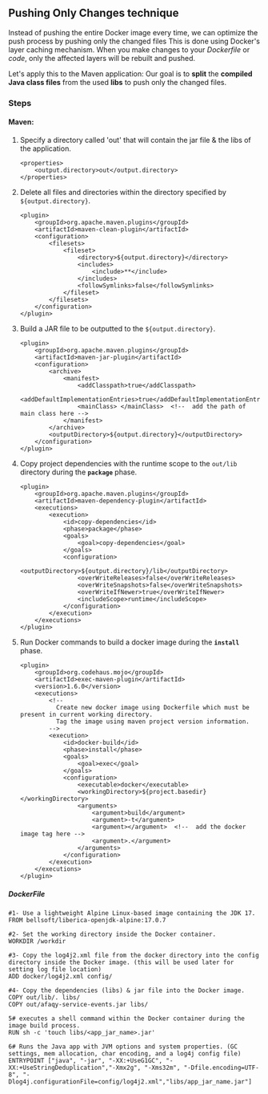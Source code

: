 ## Pushing Only Changes technique

Instead of pushing the entire Docker image every time, we can optimize the push process by pushing only the changed files This is done using Docker's layer caching mechanism. When you make changes to your *Dockerfile* or *code*, only the affected layers will be rebuilt and pushed.



Let's apply this to the Maven application: 
Our goal is to **split** the **compiled Java class files** from the used **libs** to push only the changed files.

### Steps

#### Maven:

1. Specify a directory called 'out'  that will contain the jar file & the libs of the application.

   ```
   <properties>
       <output.directory>out</output.directory>
   </properties>
   ```

2. Delete all files and directories within the directory specified by `${output.directory}`.

   ```
   <plugin>
       <groupId>org.apache.maven.plugins</groupId>
       <artifactId>maven-clean-plugin</artifactId>
       <configuration>
           <filesets>
               <fileset>
                   <directory>${output.directory}</directory>
                   <includes>
                       <include>**</include>
                   </includes>
                   <followSymlinks>false</followSymlinks>
               </fileset>
           </filesets>
       </configuration>
   </plugin>
   ```

3. Build a JAR file to be outputted to the `${output.directory}`.

   ```
   <plugin>
       <groupId>org.apache.maven.plugins</groupId>
       <artifactId>maven-jar-plugin</artifactId>
       <configuration>
           <archive>
               <manifest>
                   <addClasspath>true</addClasspath>
                   <addDefaultImplementationEntries>true</addDefaultImplementationEntries>
                   <mainClass> </mainClass>  <!--  add the path of main class here -->
               </manifest>
           </archive>
           <outputDirectory>${output.directory}</outputDirectory>
       </configuration>
   </plugin>
   ```

4. Copy project dependencies with the runtime scope to the `out/lib` directory during the **`package`** phase.

   ```
   <plugin>
       <groupId>org.apache.maven.plugins</groupId>
       <artifactId>maven-dependency-plugin</artifactId>
       <executions>
           <execution>
               <id>copy-dependencies</id>
               <phase>package</phase>
               <goals>
                   <goal>copy-dependencies</goal>
               </goals>
               <configuration>
                   <outputDirectory>${output.directory}/lib</outputDirectory>
                   <overWriteReleases>false</overWriteReleases>
                   <overWriteSnapshots>false</overWriteSnapshots>
                   <overWriteIfNewer>true</overWriteIfNewer>
                   <includeScope>runtime</includeScope>
               </configuration>
           </execution>
       </executions>
   </plugin>
   ```

5. Run Docker commands to build a docker image during the **`install`** phase.

   ```
   <plugin>
       <groupId>org.codehaus.mojo</groupId>
       <artifactId>exec-maven-plugin</artifactId>
       <version>1.6.0</version>
       <executions>
           <!--
             Create new docker image using Dockerfile which must be present in current working directory.
             Tag the image using maven project version information.
           -->
           <execution>
               <id>docker-build</id>
               <phase>install</phase>
               <goals>
                   <goal>exec</goal>
               </goals>
               <configuration>
                   <executable>docker</executable>
                   <workingDirectory>${project.basedir}</workingDirectory>
                   <arguments>
                       <argument>build</argument>
                       <argument>-t</argument>
                       <argument></argument>  <!--  add the docker image tag here -->
                       <argument>.</argument>
                   </arguments>
               </configuration>
           </execution>
       </executions>
   </plugin>
   ```

   

##### DockerFile

```
#1- Use a lightweight Alpine Linux-based image containing the JDK 17.
FROM bellsoft/liberica-openjdk-alpine:17.0.7

#2- Set the working directory inside the Docker container.
WORKDIR /workdir

#3- Copy the log4j2.xml file from the docker directory into the config directory inside the Docker image. (this will be used later for setting log file location)
ADD docker/log4j2.xml config/

#4- Copy the dependencies (libs) & jar file into the Docker image.
COPY out/lib/. libs/
COPY out/afaqy-service-events.jar libs/

5# executes a shell command within the Docker container during the image build process.
RUN sh -c 'touch libs/<app_jar_name>.jar'

6# Runs the Java app with JVM options and system properties. (GC settings, mem allocation, char encoding, and a log4j config file)
ENTRYPOINT ["java", "-jar", "-XX:+UseG1GC", "-XX:+UseStringDeduplication","-Xmx2g", "-Xms32m", "-Dfile.encoding=UTF-8", "-Dlog4j.configurationFile=config/log4j2.xml","libs/app_jar_name.jar"]
```

